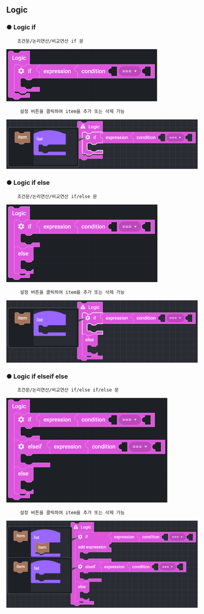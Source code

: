 ## Logic

### ● Logic if

        조건문/논리연산/비교연산 if 문

![](../../../img/assets/image%20%28171%29.png)

         설정 버튼을 클릭하여 item을 추가 또는 삭제 가능

![](../../../img/assets/image%20%28114%29.png)

### ● Logic if else

        조건문/논리연산/비교연산 if/else 문

![](../../../img/assets/image%20%28119%29.png)

         설정 버튼을 클릭하여 item을 추가 또는 삭제 가능

![](../../../img/assets/image%20%28120%29.png)

### ● Logic if elseif else

        조건문/논리연산/비교연산 if/else if/else 문

![](../../../img/assets/image%20%28196%29.png)

         설정 버튼을 클릭하여 item을 추가 또는 삭제 가능

![](../../../img/assets/image%20%28201%29.png)

